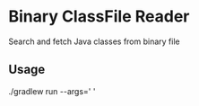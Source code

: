 # Binary ClassFile Reader

Search and fetch Java classes from binary file

## Usage
./gradlew run --args='<source-file> <output-folder>'

